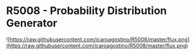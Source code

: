 # R5008 - Probability Distribution Generator

![https://raw.githubusercontent.com/icaroagostino/R5008/master/flux.png](https://raw.githubusercontent.com/icaroagostino/R5008/master/flux.png)
